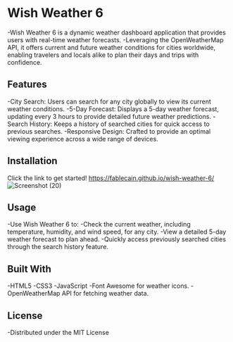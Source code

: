 # Wish Weather 6
-Wish Weather 6 is a dynamic weather dashboard application that provides users with real-time weather forecasts. 
-Leveraging the OpenWeatherMap API, it offers current and future weather conditions for cities worldwide, enabling travelers and locals alike to plan their days and trips with confidence.

## Features
-City Search: Users can search for any city globally to view its current weather conditions.
-5-Day Forecast: Displays a 5-day weather forecast, updating every 3 hours to provide detailed future weather predictions.
-Search History: Keeps a history of searched cities for quick access to previous searches.
-Responsive Design: Crafted to provide an optimal viewing experience across a wide range of devices.


## Installation
Click the link to get started! https://fablecain.github.io/wish-weather-6/
![Screenshot (20)](https://github.com/Fablecain/wish-weather-6/assets/139589280/858b4c93-adbe-4494-8497-61cd61e9978f)


## Usage
-Use Wish Weather 6 to:
-Check the current weather, including temperature, humidity, and wind speed, for any city.
-View a detailed 5-day weather forecast to plan ahead.
-Quickly access previously searched cities through the search history feature.


## Built With
-HTML5
-CSS3
-JavaScript
-Font Awesome for weather icons.
-OpenWeatherMap API for fetching weather data.


## License
-Distributed under the MIT License
